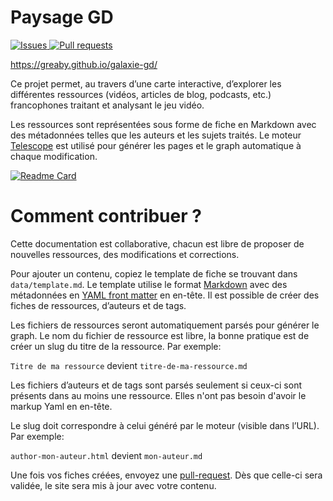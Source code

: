 # Paysage GD

<p>
    <a href="https://github.com/Greaby/galaxie-gd/issues">
      <img alt="Issues" src="https://img.shields.io/github/issues/greaby/galaxie-gd?color=D94D4C" />
    </a>
    <a href="https://github.com/Greaby/galaxie-gd/pulls">
      <img alt="Pull requests" src="https://img.shields.io/github/issues-pr/greaby/galaxie-gd?color=ECA539" />
    </a>
</p>

https://greaby.github.io/galaxie-gd/

Ce projet permet, au travers d’une carte interactive, d’explorer les différentes ressources (vidéos, articles de blog, podcasts, etc.) francophones traitant et analysant le jeu vidéo.

Les ressources sont représentées sous forme de fiche en Markdown avec des métadonnées telles que les auteurs et les sujets traités. Le moteur [Telescope](https://github.com/greaby/telescope) est utilisé pour générer les pages et le graph automatique à chaque modification.

[![Readme Card](https://github-readme-stats.vercel.app/api/pin/?username=greaby&repo=telescope)](https://github.com/greaby/telescope)


# Comment contribuer ?

Cette documentation est collaborative, chacun est libre de proposer de nouvelles ressources, des modifications et corrections.

Pour ajouter un contenu, copiez le template de fiche se trouvant dans `data/template.md`. Le template utilise le format [Markdown](https://guides.github.com/features/mastering-markdown/) avec des métadonnées en [YAML front matter](https://fr.wikipedia.org/wiki/YAML) en en-tête. Il est possible de créer des fiches de ressources, d’auteurs et de tags.

Les fichiers de ressources seront automatiquement parsés pour générer le graph. Le nom du fichier de ressource est libre, la bonne pratique est de créer un slug du titre de la ressource. Par exemple:

`Titre de ma ressource` devient `titre-de-ma-ressource.md`

Les fichiers d’auteurs et de tags sont parsés seulement si ceux-ci sont présents dans au moins une ressource. Elles n'ont pas besoin d'avoir le markup Yaml en en-tête.

Le slug doit correspondre à celui généré par le moteur (visible dans l’URL). Par exemple:

`author-mon-auteur.html` devient `mon-auteur.md`

Une fois vos fiches créées, envoyez une [pull-request](https://github.com/Greaby/galaxie-gd/pulls). Dès que celle-ci sera validée, le site sera mis à jour avec votre contenu.

